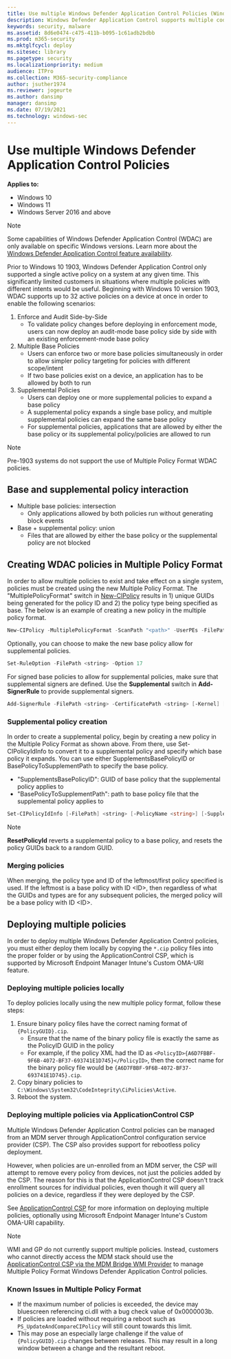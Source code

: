 ```yaml
---
title: Use multiple Windows Defender Application Control Policies (Windows)
description: Windows Defender Application Control supports multiple code integrity policies for one device.
keywords: security, malware
ms.assetid: 8d6e0474-c475-411b-b095-1c61adb2bdbb
ms.prod: m365-security
ms.mktglfcycl: deploy
ms.sitesec: library
ms.pagetype: security
ms.localizationpriority: medium
audience: ITPro
ms.collection: M365-security-compliance
author: jsuther1974
ms.reviewer: jogeurte
ms.author: dansimp
manager: dansimp
ms.date: 07/19/2021
ms.technology: windows-sec
---
```


# Use multiple Windows Defender Application Control Policies

**Applies to:**

-   Windows 10
-   Windows 11
-   Windows Server 2016 and above

>[!NOTE]
>Some capabilities of Windows Defender Application Control (WDAC) are only available on specific Windows versions. Learn more about the [Windows Defender Application Control feature availability](feature-availability.md).

Prior to Windows 10 1903, Windows Defender Application Control only supported a single active policy on a system at any given time. This significantly limited customers in situations where multiple policies with different intents would be useful. Beginning with Windows 10 version 1903, WDAC supports up to 32 active policies on a device at once in order to enable the following scenarios:

1. Enforce and Audit Side-by-Side
    - To validate policy changes before deploying in enforcement mode, users can now deploy an audit-mode base policy side by side with an existing enforcement-mode base policy
2. Multiple Base Policies
    - Users can enforce two or more base policies simultaneously in order to allow simpler policy targeting for policies with different scope/intent
    - If two base policies exist on a device, an application has to be allowed by both to run
3. Supplemental Policies
    - Users can deploy one or more supplemental policies to expand a base policy
    - A supplemental policy expands a single base policy, and multiple supplemental policies can expand the same base policy
    - For supplemental policies, applications that are allowed by either the base policy or its supplemental policy/policies are allowed to run

> [!NOTE]
> Pre-1903 systems do not support the use of Multiple Policy Format WDAC policies.

## Base and supplemental policy interaction

- Multiple base policies: intersection
  - Only applications allowed by both policies run without generating block events
- Base + supplemental policy: union
  - Files that are allowed by either the base policy or the supplemental policy are not blocked

## Creating WDAC policies in Multiple Policy Format

In order to allow multiple policies to exist and take effect on a single system, policies must be created using the new Multiple Policy Format. The "MultiplePolicyFormat" switch in [New-CIPolicy](/powershell/module/configci/new-cipolicy?preserve-view=true&view=win10-ps) results in 1) unique GUIDs being generated for the policy ID and 2) the policy type being specified as base. The below is an example of creating a new policy in the multiple policy format.

```powershell
New-CIPolicy -MultiplePolicyFormat -ScanPath "<path>" -UserPEs -FilePath ".\policy.xml" -Level Publisher -Fallback Hash
```

Optionally, you can choose to make the new base policy allow for supplemental policies.

```powershell
Set-RuleOption -FilePath <string> -Option 17
```

For signed base policies to allow for supplemental policies, make sure that supplemental signers are defined. Use the **Supplemental** switch in **Add-SignerRule** to provide supplemental signers.

```powershell
Add-SignerRule -FilePath <string> -CertificatePath <string> [-Kernel] [-User] [-Update] [-Supplemental] [-Deny]  [<CommonParameters>]
```

### Supplemental policy creation

In order to create a supplemental policy, begin by creating a new policy in the Multiple Policy Format as shown above. From there, use Set-CIPolicyIdInfo to convert it to a supplemental policy and specify which base policy it expands. You can use either SupplementsBasePolicyID or BasePolicyToSupplementPath to specify the base policy.

- "SupplementsBasePolicyID": GUID of base policy that the supplemental policy applies to
- "BasePolicyToSupplementPath": path to base policy file that the supplemental policy applies to

```powershell
Set-CIPolicyIdInfo [-FilePath] <string> [-PolicyName <string>] [-SupplementsBasePolicyID <guid>] [-BasePolicyToSupplementPath <string>] [-ResetPolicyID] [-PolicyId <string>]  [<CommonParameters>]
```

> [!NOTE]
> **ResetPolicyId** reverts a supplemental policy to a base policy, and resets the policy GUIDs back to a random GUID.

### Merging policies

When merging, the policy type and ID of the leftmost/first policy specified is used. If the leftmost is a base policy with ID \<ID>, then regardless of what the GUIDs and types are for any subsequent policies, the merged policy will be a base policy with ID \<ID>.

## Deploying multiple policies

In order to deploy multiple Windows Defender Application Control policies, you must either deploy them locally by copying the `*.cip` policy files into the proper folder or by using the ApplicationControl CSP, which is supported by Microsoft Endpoint Manager Intune's Custom OMA-URI feature.

### Deploying multiple policies locally

To deploy policies locally using the new multiple policy format, follow these steps:

1. Ensure binary policy files have the correct naming format of `{PolicyGUID}.cip`.
   - Ensure that the name of the binary policy file is exactly the same as the PolicyID GUID in the policy
   - For example, if the policy XML had the ID as `<PolicyID>{A6D7FBBF-9F6B-4072-BF37-693741E1D745}</PolicyID>`, then the correct name for the binary policy file would be `{A6D7FBBF-9F6B-4072-BF37-693741E1D745}.cip`.
2. Copy binary policies to `C:\Windows\System32\CodeIntegrity\CiPolicies\Active`.
3. Reboot the system.

### Deploying multiple policies via ApplicationControl CSP

Multiple Windows Defender Application Control policies can be managed from an MDM server through ApplicationControl configuration service provider (CSP). The CSP also provides support for rebootless policy deployment.<br>

However, when policies are un-enrolled from an MDM server, the CSP will attempt to remove every policy from devices, not just the policies added by the CSP. The reason for this is that the ApplicationControl CSP doesn't track enrollment sources for individual policies, even though it will query all policies on a device, regardless if they were deployed by the CSP.

See [ApplicationControl CSP](/windows/client-management/mdm/applicationcontrol-csp) for more information on deploying multiple policies, optionally using Microsoft Endpoint Manager Intune's Custom OMA-URI capability.

> [!NOTE]
> WMI and GP do not currently support multiple policies. Instead, customers who cannot directly access the MDM stack should use the [ApplicationControl CSP via the MDM Bridge WMI Provider](/windows/client-management/mdm/applicationcontrol-csp#powershell-and-wmi-bridge-usage-guidance) to manage Multiple Policy Format Windows Defender Application Control policies.

### Known Issues in Multiple Policy Format

* If the maximum number of policies is exceeded, the device may bluescreen referencing ci.dll with a bug check value of 0x0000003b. 
* If policies are loaded without requiring a reboot such as `PS_UpdateAndCompareCIPolicy` will still count towards this limit. 
* This may pose an especially large challenge if the value of `{PolicyGUID}.cip` changes between releases. This may result in a long window between a change and the resultant reboot.

